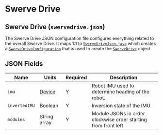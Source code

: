 # Swerve Drive

## Swerve Drive (`swervedrive.json`)

The Swerve Drive JSON configuration file configures everything related to the overall Swerve Drive. It maps 1:1 to [`SwerveDriveJson.java`](https://github.com/BroncBotz3481/YAGSL-Example/tree/main/src/main/java/swervelib/parser/json/SwerveDriveJson.java) which creates a [`SwerveDriveConfiguration`](https://github.com/BroncBotz3481/YAGSL-Example/tree/main/src/main/java/swervelib/parser/SwerveDriveConfiguration.java) that is used to create the [`SwerveDrive`](https://github.com/BroncBotz3481/YAGSL-Example/tree/main/src/main/java/swervelib/SwerveDrive.java) object.

## JSON Fields

| Name          | Units                                                                   | Required | Description                                                     |
| ------------- | ----------------------------------------------------------------------- | -------- | --------------------------------------------------------------- |
| `imu`         | [Device](../../configuring-yagsl/configuration/device-configuration.md) | Y        | Robot IMU used to determine heading of the robot.               |
| `invertedIMU` | Boolean                                                                 | Y        | Inversion state of the IMU.                                     |
| `modules`     | String array                                                            | Y        | Module JSONs in order clockwise order starting from front left. |


